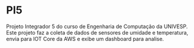 # PI5
Projeto Integrador 5 do curso de Engenharia de Computação da UNIVESP.
Este projeto faz a coleta de dados de sensores de umidade e temperatura, envia para IOT Core da AWS e exibe um dashboard para analise.
